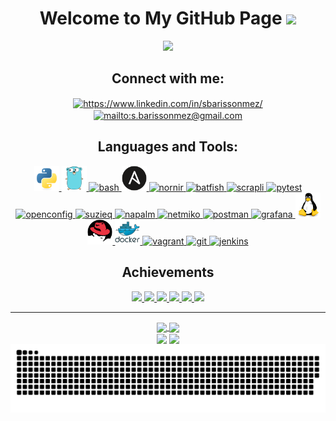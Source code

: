 <h1 align="center">
 Welcome to My GitHub Page
 <img src="https://media.giphy.com/media/hvRJCLFzcasrR4ia7z/giphy.gif" width="28">
</h1>

<div align="center">
  <img src="https://readme-typing-svg.herokuapp.com?font=Fira&color=%2336BCF7&size=30&lines=My+name+is+Baris+Sonmez;I+am+NetDevOps+Engineer&font=Fira%20Code&center=true&width=440&height=45&color=%2336BCF7Center=true&size=30">
</div>
 

<h2 align="center">Connect with me:</h2>
<div align="center">
 <a href="https://www.linkedin.com/in/sbarissonmez/" target="blank"> <img align="center" src="https://raw.githubusercontent.com/rahuldkjain/github-profile-readme-generator/master/src/images/icons/Social/linked-in-alt.svg" alt="https://www.linkedin.com/in/sbarissonmez/" height="30" width="40" />
 </a>
 <a href="mailto:s.barissonmez@gmail.com" target="blank"><img align="center" src="https://cdn.worldvectorlogo.com/logos/official-gmail-icon-2020-.svg" alt="mailto:s.barissonmez@gmail.com" height="30" width="40" />
 </a>
</div>

<h2 align="center">Languages and Tools:</h2>
<div align="center">
 <a href="https://www.python.org" target="_blank" rel="noreferrer" > 
  <img src="https://raw.githubusercontent.com/devicons/devicon/master/icons/python/python-original.svg" alt="python" width="40" height="40" style="max-width:100%;"/>
 </a>
 <a href="https://golang.org" target="_blank" rel="noreferrer"> 
  <img src="https://raw.githubusercontent.com/devicons/devicon/master/icons/go/go-original.svg" alt="go" width="40" height="40" style="max-width:100%;"/>
 </a>
 <a href="https://www.gnu.org/software/bash/" target="_blank" rel="noreferrer"> 
  <img src="https://e7.pngegg.com/pngimages/48/567/png-clipart-bash-shell-script-command-line-interface-z-shell-shell-rectangle-logo-thumbnail.png" alt="bash" width="40" height="40" style="max-width:100%;"/> 
 </a>
 <a href="https://www.ansible.com/" rel="nofollow"> 
  <img src="https://raw.githubusercontent.com/devicons/devicon/master/icons/ansible/ansible-original.svg" alt="ansible" width="40" height="40" style="max-width:100%;"/> 
 </a>
 <a href="https://nornir.readthedocs.io" rel="nofollow"> 
  <img src="https://nornir.readthedocs.io/en/latest/_images/nornir_logo_02.jpg" alt="nornir" width="40" height="40" style="max-width:100%;"/> 
 </a>
 <a href="https://www.batfish.org/" rel="nofollow"> 
  <img src="https://www.batfish.org/assets/favicon/favicon.ico" alt="batfish" width="40" height="40" style="max-width:100%;"/> 
 </a>
 <a href="https://carlmontanari.github.io/scrapli/" rel="nofollow"> 
  <img src="https://www.packetcoders.io/content/images/2021/07/scrapli.svg" alt="scrapli" width="40" height="40" style="max-width:100%;"/> 
 </a>
 <a href="https://docs.pytest.org/en/7.1.x/" rel="nofollow"> 
  <img src="https://docs.pytest.org/en/7.1.x/_static/pytest_logo_curves.svg" alt="pytest" width="40" height="40" style="max-width:100%;"/> 
 </a>
 <a href="https://www.openconfig.net/" rel="nofollow"> 
  <img src="https://www.openconfig.net/img/oc-logo-accent.svg" alt="openconfig" width="40" height="40" style="max-width:100%;"/> 
 </a>
 <a href="https://suzieq.readthedocs.io" rel="nofollow"> 
  <img src="https://repository-images.githubusercontent.com/232338630/806d3a80-fa93-11ea-88b8-8d5e4cb02a6a" alt="suzieq" width="40" height="40" style="max-width:100%;"/> 
 </a>
 <a href="https://napalm.readthedocs.io" rel="nofollow"> 
  <img src="https://avatars.githubusercontent.com/u/16415577?s=280&v=4" alt="napalm" width="40" height="40" style="max-width:100%;"/> 
 </a>
 <a href="https://ktbyers.github.io/netmiko/docs/netmiko/index.html" rel="nofollow"> 
  <img src="https://user-images.githubusercontent.com/13288840/177058960-1d8e6e4a-66b6-4554-a022-53951e309213.png" alt="netmiko" width="40" height="40" style="max-width:100%;"/> 
 </a>
 <a href="https://postman.com" rel="nofollow">
  <img src="https://camo.githubusercontent.com/93b32389bf746009ca2370de7fe06c3b5146f4c99d99df65994f9ced0ba41685/68747470733a2f2f7777772e766563746f726c6f676f2e7a6f6e652f6c6f676f732f676574706f73746d616e2f676574706f73746d616e2d69636f6e2e737667" alt="postman" width="40" height="40" style="max-width:100%;"/>
 </a>
 <a href="https://grafana.com" target="_blank" rel="noreferrer">
  <img src="https://www.vectorlogo.zone/logos/grafana/grafana-icon.svg" alt="grafana" width="40" height="40" style="max-width:100%;"/>
 </a>
 <a href="https://www.linux.org/" target="_blank" rel="noreferrer">
  <img src="https://raw.githubusercontent.com/devicons/devicon/master/icons/linux/linux-original.svg" alt="linux" width="40" height="40" style="max-width:100%;"/>
 </a>
 <a href="https://www.redhat.com/en/technologies/linux-platforms/enterprise-linux" rel="nofollow">
  <img src="https://raw.githubusercontent.com/devicons/devicon/master/icons/redhat/redhat-original.svg" alt="redhat" width="40" height="40" style="max-width:100%;"> 
 </a>
 <a href="https://www.docker.com/" target="_blank" rel="noreferrer">
  <img src="https://raw.githubusercontent.com/devicons/devicon/master/icons/docker/docker-original-wordmark.svg" alt="docker" width="40" height="40" style="max-width:100%;"/>
 </a>
 <a href="https://www.vagrantup.com/" target="_blank" rel="noreferrer">
  <img src="https://www.vectorlogo.zone/logos/vagrantup/vagrantup-icon.svg" alt="vagrant" width="40" height="40" style="max-width:100%;"/>
 </a>
 <a href="https://git-scm.com/" target="_blank" rel="noreferrer">
  <img src="https://www.vectorlogo.zone/logos/git-scm/git-scm-icon.svg" alt="git" width="40" height="40" style="max-width:100%;"/>
 </a>
 <a href="https://www.jenkins.io" target="_blank" rel="noreferrer">
  <img src="https://www.vectorlogo.zone/logos/jenkins/jenkins-icon.svg" alt="jenkins" width="40" height="40" style="max-width:100%;"/>
 </a>
</div>

<h2 align="center">Achievements</h2>
<div align="center">
 <a href="https://www.credly.com/badges/cd644a1e-1ddd-4125-99cd-2ed4fcfb8f1f/public_url" target="_blank" rel="noreferrer">
  <img src="https://images.credly.com/size/680x680/images/07f70c56-f067-458e-bbe5-736f055f0cce/CCNP_Enterprise_large.png" width="150"/>
 </a>
 <a href="https://www.credly.com/badges/f68cdb78-aa23-4759-bc1c-52473150598d/public_url" target="_blank" rel="noreferrer">
  <img src="https://images.credly.com/size/680x680/images/2f571cea-d149-418c-b01e-c7e51b6ef061/Cisco_DevNetSpecialist.png" width="150"/>
 </a>
 <a href="https://www.credly.com/badges/450dc86c-d19e-4874-b74e-41174e246aca/public_url" target="_blank" rel="noreferrer">
  <img src="https://images.credly.com/size/680x680/images/47c077de-cb53-4163-9440-4dc51b15d5e9/image.png" width="150"/>
 </a>
 <a href="https://learn.arista.com/local/learningpath/verifycert.php?AN58CD22D3" target="_blank" rel="noreferrer">
  <img src="https://learn.arista.com/badge/AristaTechnicalSpecialistAdvocate_ATAA_badge.png" width="150"/>
 </a>
 <a href="https://www.scrumstudy.com/certification/verify?type=SFC&number=921488" target="_blank" rel="noreferrer">
  <img src="https://user-images.githubusercontent.com/13288840/177019981-324db4da-ecec-47e9-8e44-d31558f37959.png" width="150"/>
 </a>
 <a href="https://certificates.infoblox.com/35200748-308a-4cf3-8b28-f5b9588e3849#gs.4odkgf" target="_blank" rel="noreferrer">
  <img src="https://templates.images.credential.net/16324787241572959715944619148545.png" width="150"/>
 </a>
</div>
 

<!--Statistics-->
<hr>
<div align="center">
 <div align="center">
  <a href="https://github.com/sbarissonmez/github-profile-views-counter">
   <img align="center" src="https://komarev.com/ghpvc/?username=sbarissonmez&color=f75c7e">
  </a>
  <a href="https://github.com/sbarissonmez?tab=followers">
    <img align="center"  src="https://img.shields.io/github/followers/sbarissonmez?style=flat-square&color=f75c7e">
  </a>
 </div>
 
 <div>
  <img align="center" src="https://github-readme-stats.vercel.app/api?username=sbarissonmez&show_icons=true&theme=radical" />
  <a href="https://git.io/streak-stats">
   <img align="center" src="https://github-readme-streak-stats.herokuapp.com?user=sbarissonmez&theme=radical&date_format=j%20M%5B%20Y%5D" />
  </a>
 </div>
 
 <div  align="center"> <img src="https://github.com/sbarissonmez/sbarissonmez/blob/output/github-contribution-grid-snake.svg" /></div>
